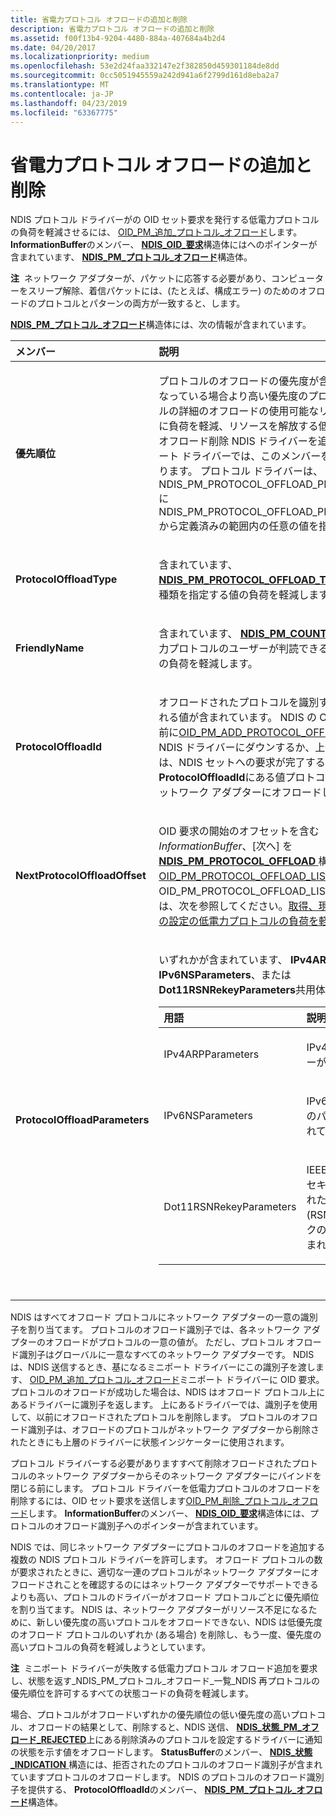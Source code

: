 ```yaml
---
title: 省電力プロトコル オフロードの追加と削除
description: 省電力プロトコル オフロードの追加と削除
ms.assetid: f00f13b4-9204-4480-884a-407684a4b2d4
ms.date: 04/20/2017
ms.localizationpriority: medium
ms.openlocfilehash: 53e2d24faa332147e2f382850d459301184de8dd
ms.sourcegitcommit: 0cc5051945559a242d941a6f2799d161d8eba2a7
ms.translationtype: MT
ms.contentlocale: ja-JP
ms.lasthandoff: 04/23/2019
ms.locfileid: "63367775"
---
```

# <a name="adding-and-deleting-low-power-protocol-offloads"></a>省電力プロトコル オフロードの追加と削除





NDIS プロトコル ドライバーがの OID セット要求を発行する低電力プロトコルの負荷を軽減させるには、 [OID\_PM\_追加\_プロトコル\_オフロード](https://msdn.microsoft.com/library/windows/hardware/ff569763)します。 **InformationBuffer**のメンバー、 [ **NDIS\_OID\_要求**](https://msdn.microsoft.com/library/windows/hardware/ff566710)構造体にはへのポインターが含まれています、 [ **NDIS\_PM\_プロトコル\_オフロード**](https://msdn.microsoft.com/library/windows/hardware/ff566760)構造体。

**注**  ネットワーク アダプターが、パケットに応答する必要があり、コンピューターをスリープ解除、着信パケットには、(たとえば、構成エラー) のためのオフロードのプロトコルとパターンの両方が一致すると、します。

 

[ **NDIS\_PM\_プロトコル\_オフロード**](https://msdn.microsoft.com/library/windows/hardware/ff566765)構造体には、次の情報が含まれています。

<table>
<colgroup>
<col width="50%" />
<col width="50%" />
</colgroup>
<thead>
<tr class="header">
<th align="left">メンバー</th>
<th align="left">説明</th>
</tr>
</thead>
<tbody>
<tr class="odd">
<td align="left"><p><strong>優先順位</strong></p></td>
<td align="left"><p>プロトコルのオフロードの優先度が含まれています。 重なっている場合より高い優先度のプロトコルのプロトコルの詳細のオフロードの使用可能なリソースがない場合に負荷を軽減、リソースを解放する低優先度プロトコル オフロード削除 NDIS ドライバーを追加します。 ミニポート ドライバーでは、このメンバーを無視する必要があります。 プロトコル ドライバーは、NDIS_PM_PROTOCOL_OFFLOAD_PRIORITY_HIGHEST に NDIS_PM_PROTOCOL_OFFLOAD_PRIORITY_LOWEST から定義済みの範囲内の任意の値を指定できます。</p></td>
</tr>
<tr class="even">
<td align="left"><p><strong>ProtocolOffloadType</strong></p></td>
<td align="left"><p>含まれています、 <a href="https://msdn.microsoft.com/library/windows/hardware/ff566765" data-raw-source="[&lt;strong&gt;NDIS_PM_PROTOCOL_OFFLOAD_TYPE&lt;/strong&gt;](https://msdn.microsoft.com/library/windows/hardware/ff566765)"> <strong>NDIS_PM_PROTOCOL_OFFLOAD_TYPE</strong> </a>プロトコルの種類を指定する値の負荷を軽減します。</p></td>
</tr>
<tr class="odd">
<td align="left"><p><strong>FriendlyName</strong></p></td>
<td align="left"><p>含まれています、 <a href="https://msdn.microsoft.com/library/windows/hardware/ff566753" data-raw-source="[&lt;strong&gt;NDIS_PM_COUNTED_STRING&lt;/strong&gt;](https://msdn.microsoft.com/library/windows/hardware/ff566753)"> <strong>NDIS_PM_COUNTED_STRING</strong> </a>低電力プロトコルのユーザーが判読できる説明を含む構造体の負荷を軽減します。</p></td>
</tr>
<tr class="even">
<td align="left"><p><strong>ProtocolOffloadId</strong></p></td>
<td align="left"><p>オフロードされたプロトコルを識別する NDIS で提供される値が含まれています。 NDIS の OID 要求を送信する前に<a href="https://msdn.microsoft.com/library/windows/hardware/ff569763" data-raw-source="[OID_PM_ADD_PROTOCOL_OFFLOAD](https://msdn.microsoft.com/library/windows/hardware/ff569763)">OID_PM_ADD_PROTOCOL_OFFLOAD</a>を基になる NDIS ドライバーにダウンするか、上位のドライバーでは、NDIS セットへの要求が完了すると<strong>ProtocolOffloadId</strong>にある値プロトコル間で一意で、ネットワーク アダプターにオフロードします。</p></td>
</tr>
<tr class="odd">
<td align="left"><p><strong>NextProtocolOffloadOffset</strong></p></td>
<td align="left"><p>OID 要求の開始のオフセットを含む<em>InformationBuffer</em>、[次へ] を<a href="https://msdn.microsoft.com/library/windows/hardware/ff566760" data-raw-source="[&lt;strong&gt;NDIS_PM_PROTOCOL_OFFLOAD&lt;/strong&gt;](https://msdn.microsoft.com/library/windows/hardware/ff566760)"> <strong>NDIS_PM_PROTOCOL_OFFLOAD</strong> </a>構造体のリストで、 <a href="https://msdn.microsoft.com/library/windows/hardware/ff569769" data-raw-source="[OID_PM_PROTOCOL_OFFLOAD_LIST](https://msdn.microsoft.com/library/windows/hardware/ff569769)">OID_PM_PROTOCOL_OFFLOAD_LIST</a> OID。 OID_PM_PROTOCOL_OFFLOAD_LIST の詳細については、次を参照してください。<a href="obtaining-the-current-parameter-settings-of-low-power-protocol-offload.md" data-raw-source="[Obtaining the Current Parameter Settings of Low Power Protocol Offloads](obtaining-the-current-parameter-settings-of-low-power-protocol-offload.md)">取得、現在のパラメーターの設定の低電力プロトコルの負荷を軽減</a>します。</p></td>
</tr>
<tr class="even">
<td align="left"><p><strong>ProtocolOffloadParameters</strong></p></td>
<td align="left"><p>いずれかが含まれています、 <strong>IPv4ARPParameters</strong>、 <strong>IPv6NSParameters</strong>、または<strong>Dot11RSNRekeyParameters</strong>共用体の構造体。</p>
<p></p>
<table>
<colgroup>
<col width="50%" />
<col width="50%" />
</colgroup>
<thead>
<tr class="header">
<th align="left">用語</th>
<th align="left">説明</th>
</tr>
</thead>
<tbody>
<tr class="odd">
<td align="left"><p>IPv4ARPParameters</p></td>
<td align="left"><p>IPv4 ARP パラメーターが含まれています。</p></td>
</tr>
<tr class="even">
<td align="left"><p>IPv6NSParameters</p></td>
<td align="left"><p>IPv6 近隣要請 (NS) のパラメーターが含まれています。</p></td>
</tr>
<tr class="odd">
<td align="left"><p>Dot11RSNRekeyParameters</p></td>
<td align="left"><p>IEEE 802.11 堅牢なセキュリティで保護されたネットワーク (RSN) ハンドシェイクのパラメーターが含まれています</p></td>
</tr>
</tbody>
</table>
<p> </p></td>
</tr>
</tbody>
</table>

 

NDIS はすべてオフロード プロトコルにネットワーク アダプターの一意の識別子を割り当てます。 プロトコルのオフロード識別子では、各ネットワーク アダプターのオフロードがプロトコルの一意の値が。 ただし、プロトコル オフロード識別子はグローバルに一意なすべてのネットワーク アダプターです。 NDIS は、NDIS 送信するとき、基になるミニポート ドライバーにこの識別子を渡します、 [OID\_PM\_追加\_プロトコル\_オフロード](https://msdn.microsoft.com/library/windows/hardware/ff569763)ミニポート ドライバーに OID 要求。 プロトコルのオフロードが成功した場合は、NDIS はオフロード プロトコル上にあるドライバーに識別子を返します。 上にあるドライバーでは、識別子を使用して、以前にオフロードされたプロトコルを削除します。 プロトコルのオフロード識別子は、オフロードのプロトコルがネットワーク アダプターから削除されたときにも上層のドライバーに状態インジケーターに使用されます。

プロトコル ドライバーする必要がありますすべて削除オフロードされたプロトコルのネットワーク アダプターからそのネットワーク アダプターにバインドを閉じる前にします。 プロトコル ドライバーを低電力プロトコルのオフロードを削除するには、OID セット要求を送信します[OID\_PM\_削除\_プロトコル\_オフロード](https://msdn.microsoft.com/library/windows/hardware/ff569770)します。 **InformationBuffer**のメンバー、 [ **NDIS\_OID\_要求**](https://msdn.microsoft.com/library/windows/hardware/ff566710)構造体には、プロトコルのオフロード識別子へのポインターが含まれています。

NDIS では、同じネットワーク アダプターにプロトコルのオフロードを追加する複数の NDIS プロトコル ドライバーを許可します。 オフロード プロトコルの数が要求されたときに、適切な一連のプロトコルがネットワーク アダプターにオフロードされことを確認するのにはネットワーク アダプターでサポートできるよりも高い、プロトコルのドライバーがオフロード プロトコルごとに優先順位を割り当てます。 NDIS は、ネットワーク アダプターがリソース不足になるために、新しい優先度の高いプロトコルをオフロードできない、NDIS は低優先度のオフロード プロトコルのいずれか (ある場合) を削除し、もう一度、優先度の高いプロトコルの負荷を軽減しようとしています。

**注**  ミニポート ドライバーが失敗する低電力プロトコル オフロード追加を要求し、状態を返す\_NDIS\_PM\_プロトコル\_オフロード\_一覧\_NDIS 再プロトコルの優先順位を許可するすべての状態コードの負荷を軽減します。

 

場合、プロトコルがオフロードいずれかの優先順位の低い優先度の高いプロトコル、オフロードの結果として、削除すると、NDIS 送信、 [ **NDIS\_状態\_PM\_オフロード\_REJECTED**](https://msdn.microsoft.com/library/windows/hardware/ff567412)上にある削除済みのプロトコルを設定するドライバーに通知の状態を示す値をオフロードします。 **StatusBuffer**のメンバー、 [ **NDIS\_状態\_INDICATION** ](https://msdn.microsoft.com/library/windows/hardware/ff567373)構造には、拒否されたのプロトコルのオフロード識別子が含まれていますプロトコルのオフロードします。 NDIS のプロトコルのオフロード識別子を提供する、 **ProtocolOffloadId**のメンバー、 [ **NDIS\_PM\_プロトコル\_オフロード**](https://msdn.microsoft.com/library/windows/hardware/ff566760)構造体。

 

 





